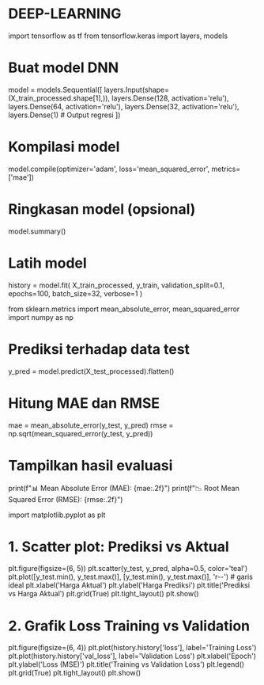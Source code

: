 # DEEP-LEARNING
import tensorflow as tf
from tensorflow.keras import layers, models

# Buat model DNN
model = models.Sequential([
    layers.Input(shape=(X_train_processed.shape[1],)),
    layers.Dense(128, activation='relu'),
    layers.Dense(64, activation='relu'),
    layers.Dense(32, activation='relu'),
    layers.Dense(1)  # Output regresi
])

# Kompilasi model
model.compile(optimizer='adam', loss='mean_squared_error', metrics=['mae'])

# Ringkasan model (opsional)
model.summary()

# Latih model
history = model.fit(
    X_train_processed, y_train,
    validation_split=0.1,
    epochs=100,
    batch_size=32,
    verbose=1
)


from sklearn.metrics import mean_absolute_error, mean_squared_error
import numpy as np

# Prediksi terhadap data test
y_pred = model.predict(X_test_processed).flatten()

# Hitung MAE dan RMSE
mae = mean_absolute_error(y_test, y_pred)
rmse = np.sqrt(mean_squared_error(y_test, y_pred))

# Tampilkan hasil evaluasi
print(f"📊 Mean Absolute Error (MAE): {mae:.2f}")
print(f"📉 Root Mean Squared Error (RMSE): {rmse:.2f}")

import matplotlib.pyplot as plt

# 1. Scatter plot: Prediksi vs Aktual
plt.figure(figsize=(6, 5))
plt.scatter(y_test, y_pred, alpha=0.5, color='teal')
plt.plot([y_test.min(), y_test.max()], [y_test.min(), y_test.max()], 'r--')  # garis ideal
plt.xlabel('Harga Aktual')
plt.ylabel('Harga Prediksi')
plt.title('Prediksi vs Harga Aktual')
plt.grid(True)
plt.tight_layout()
plt.show()

# 2. Grafik Loss Training vs Validation
plt.figure(figsize=(6, 4))
plt.plot(history.history['loss'], label='Training Loss')
plt.plot(history.history['val_loss'], label='Validation Loss')
plt.xlabel('Epoch')
plt.ylabel('Loss (MSE)')
plt.title('Training vs Validation Loss')
plt.legend()
plt.grid(True)
plt.tight_layout()
plt.show()
